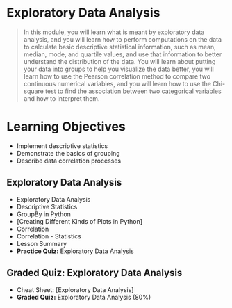 # Exploratory Data Analysis
> In this module, you will learn what is meant by exploratory data analysis, and you will learn how to perform computations on the data to calculate basic descriptive statistical information, such as mean, median, mode, and quartile values, and use that information to better understand the distribution of the data. You will learn about putting your data into groups to help you visualize the data better, you will learn how to use the Pearson correlation method to compare two continuous numerical variables, and you will learn how to use the Chi-square test to find the association between two categorical variables and how to interpret them.
# Learning Objectives
- Implement descriptive statistics
- Demonstrate the basics of grouping
- Describe data correlation processes
## Exploratory Data Analysis
- Exploratory Data Analysis
- Descriptive Statistics
- GroupBy in Python
- [Creating Different Kinds of Plots in Python]
- Correlation
- Correlation - Statistics
- Lesson Summary
- **Practice Quiz:** Exploratory Data Analysis 
## Graded Quiz: Exploratory Data Analysis
- Cheat Sheet: [Exploratory Data Analysis]
- **Graded Quiz:** Exploratory Data Analysis (80%)
